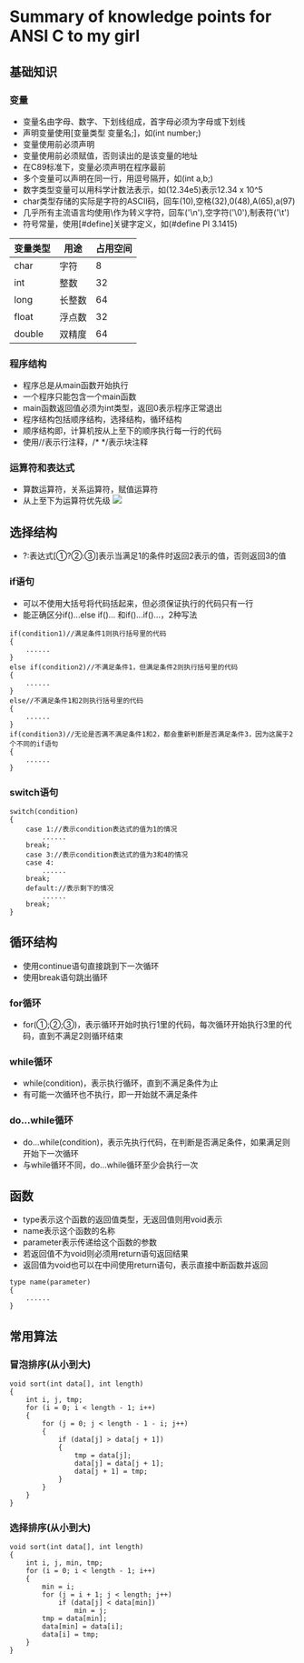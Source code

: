 # Summary of knowledge points for ANSI C to my girl
## 基础知识
### 变量
* 变量名由字母、数字、下划线组成，首字母必须为字母或下划线
* 声明变量使用[变量类型 变量名;]，如(int number;)
* 变量使用前必须声明
* 变量使用前必须赋值，否则读出的是该变量的地址
* 在C89标准下，变量必须声明在程序最前
* 多个变量可以声明在同一行，用逗号隔开，如(int a,b;)
* 数字类型变量可以用科学计数法表示，如(12.34e5)表示12.34 x 10^5
* char类型存储的实际是字符的ASCII码，回车(10),空格(32),0(48),A(65),a(97)
* 几乎所有主流语言均使用\作为转义字符，回车('\n'),空字符('\0'),制表符('\t')
* 符号常量，使用[#define]关键字定义，如(#define PI 3.1415)

变量类型 | 用途 | 占用空间
--------|------|--------
char | 字符 | 8
int | 整数 | 32
long | 长整数 | 64
float | 浮点数 | 32
double | 双精度 | 64

### 程序结构
* 程序总是从main函数开始执行
* 一个程序只能包含一个main函数
* main函数返回值必须为int类型，返回0表示程序正常退出
* 程序结构包括顺序结构，选择结构，循环结构
* 顺序结构即，计算机按从上至下的顺序执行每一行的代码
* 使用//表示行注释，/*  */表示块注释

### 运算符和表达式
* 算数运算符，关系运算符，赋值运算符
* 从上至下为运算符优先级
![](expressions.png)

## 选择结构
* ?:表达式[①?②:③]表示当满足1的条件时返回2表示的值，否则返回3的值
### if语句
* 可以不使用大括号将代码括起来，但必须保证执行的代码只有一行
* 能正确区分if()...else if()... 和if()...if()...，2种写法
```
if(condition1)//满足条件1则执行括号里的代码
{
    ......
}
else if(condition2)//不满足条件1，但满足条件2则执行括号里的代码
{
    ......
}
else//不满足条件1和2则执行括号里的代码
{
    ......
}
if(condition3)//无论是否满不满足条件1和2，都会重新判断是否满足条件3，因为这属于2个不同的if语句
{
    ......
}
```
### switch语句
```
switch(condition)
{
    case 1://表示condition表达式的值为1的情况
        ......
    break;
    case 3://表示condition表达式的值为3和4的情况
    case 4:
        ......
    break;
    default://表示剩下的情况
        ......
    break;
}
```

## 循环结构
* 使用continue语句直接跳到下一次循环
* 使用break语句跳出循环
### for循环
* for(①;②;③)，表示循环开始时执行1里的代码，每次循环开始执行3里的代码，直到不满足2则循环结束
### while循环
* while(condition)，表示执行循环，直到不满足条件为止
* 有可能一次循环也不执行，即一开始就不满足条件
### do...while循环
* do...while(condition)，表示先执行代码，在判断是否满足条件，如果满足则开始下一次循环
* 与while循环不同，do...while循环至少会执行一次

## 函数
* type表示这个函数的返回值类型，无返回值则用void表示
* name表示这个函数的名称
* parameter表示传递给这个函数的参数
* 若返回值不为void则必须用return语句返回结果
* 返回值为void也可以在中间使用return语句，表示直接中断函数并返回
```
type name(parameter)
{
    ......
}
```

## 常用算法
### 冒泡排序(从小到大)
```
void sort(int data[], int length)
{
    int i, j, tmp;
    for (i = 0; i < length - 1; i++)
    {
        for (j = 0; j < length - 1 - i; j++)
        {
            if (data[j] > data[j + 1])
            {
                tmp = data[j];
                data[j] = data[j + 1];
                data[j + 1] = tmp;
            }
        }
    }
}
```
### 选择排序(从小到大)
```
void sort(int data[], int length)
{
    int i, j, min, tmp;
    for (i = 0; i < length - 1; i++)
    {
        min = i;
        for (j = i + 1; j < length; j++)
            if (data[j] < data[min])
                min = j;
        tmp = data[min];
        data[min] = data[i];
        data[i] = tmp;
    }
}
```
